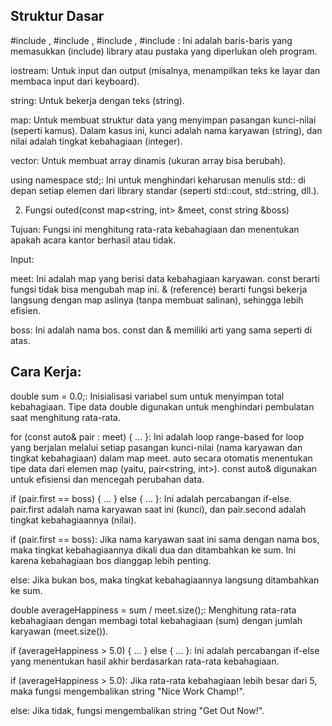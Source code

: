 ## Struktur Dasar

#include <iostream>, #include <string>, #include <map>, #include <vector>: Ini adalah baris-baris yang memasukkan (include) library atau pustaka yang diperlukan oleh program.

iostream: Untuk input dan output (misalnya, menampilkan teks ke layar dan membaca input dari keyboard).

string: Untuk bekerja dengan teks (string).

map: Untuk membuat struktur data yang menyimpan pasangan kunci-nilai (seperti kamus). Dalam kasus ini, kunci adalah nama karyawan (string), dan nilai adalah tingkat kebahagiaan (integer).

vector: Untuk membuat array dinamis (ukuran array bisa berubah).

using namespace std;: Ini untuk menghindari keharusan menulis std:: di depan setiap elemen dari library standar (seperti std::cout, std::string, dll.).

2. Fungsi outed(const map<string, int> &meet, const string &boss)

Tujuan: Fungsi ini menghitung rata-rata kebahagiaan dan menentukan apakah acara kantor berhasil atau tidak.

Input:

meet: Ini adalah map yang berisi data kebahagiaan karyawan. const berarti fungsi tidak bisa mengubah map ini. & (reference) berarti fungsi bekerja langsung dengan map aslinya (tanpa membuat salinan), sehingga lebih efisien.

boss: Ini adalah nama bos. const dan & memiliki arti yang sama seperti di atas.

## Cara Kerja:

double sum = 0.0;: Inisialisasi variabel sum untuk menyimpan total kebahagiaan. Tipe data double digunakan untuk menghindari pembulatan saat menghitung rata-rata.

for (const auto& pair : meet) { ... }: Ini adalah loop range-based for loop yang berjalan melalui setiap pasangan kunci-nilai (nama karyawan dan tingkat kebahagiaan) dalam map meet. auto secara otomatis menentukan tipe data dari elemen map (yaitu, pair<string, int>). const auto& digunakan untuk efisiensi dan mencegah perubahan data.

if (pair.first == boss) { ... } else { ... }: Ini adalah percabangan if-else. pair.first adalah nama karyawan saat ini (kunci), dan pair.second adalah tingkat kebahagiaannya (nilai).

if (pair.first == boss): Jika nama karyawan saat ini sama dengan nama bos, maka tingkat kebahagiaannya dikali dua dan ditambahkan ke sum. Ini karena kebahagiaan bos dianggap lebih penting.

else: Jika bukan bos, maka tingkat kebahagiaannya langsung ditambahkan ke sum.

double averageHappiness = sum / meet.size();: Menghitung rata-rata kebahagiaan dengan membagi total kebahagiaan (sum) dengan jumlah karyawan (meet.size()).

if (averageHappiness > 5.0) { ... } else { ... }: Ini adalah percabangan if-else yang menentukan hasil akhir berdasarkan rata-rata kebahagiaan.

if (averageHappiness > 5.0): Jika rata-rata kebahagiaan lebih besar dari 5, maka fungsi mengembalikan string "Nice Work Champ!".

else: Jika tidak, fungsi mengembalikan string "Get Out Now!".